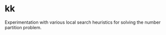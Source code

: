 kk
==

Experimentation with various local search heuristics for solving the number partition problem.